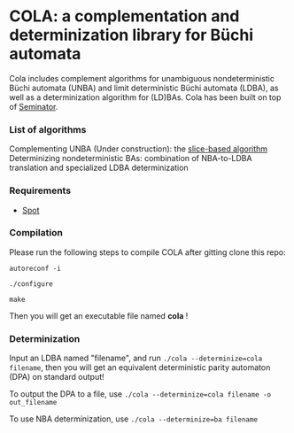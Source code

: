 # COLA: a complementation and determinization library for Büchi automata
Cola includes complement algorithms for unambiguous nondeterministic Büchi automata (UNBA) and limit deterministic Büchi automata (LDBA), as well as a determinization algorithm for (LD)BAs.
Cola has been built on top of [Seminator](https://github.com/mklokocka/seminator).


### List of algorithms
Complementing UNBA (Under construction): the [slice-based algorithm](https://arxiv.org/abs/2005.09125v2)
Determinizing nondeterministic BAs: combination of NBA-to-LDBA translation and specialized LDBA determinization

### Requirements
* [Spot](https://spot.lrde.epita.fr/)

### Compilation
Please run the following steps to compile COLA after gitting clone this repo:
```
autoreconf -i
```
```
./configure
```
```
make
```

Then you will get an executable file named **cola** !

### Determinization
Input an LDBA named "filename", and run ```./cola --determinize=cola filename```, then you will get an equivalent deterministic parity automaton (DPA) on standard output!

To output the DPA to a file, use ```./cola --determinize=cola filename -o out_filename```

To use NBA determinization, use ```./cola --determinize=ba filename```